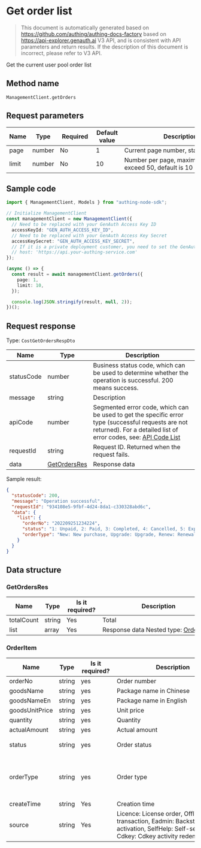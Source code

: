 # Get order list

<!--
Warning ⚠️:
Do not modify this document directly,
https://github.com/Authing/authing-docs-factory
Use this project to generate
-->

<LastUpdated />

> This document is automatically generated based on https://github.com/authing/authing-docs-factory based on https://api-explorer.genauth.ai V3 API, and is consistent with API parameters and return results. If the description of this document is incorrect, please refer to V3 API.

Get the current user pool order list

## Method name

`ManagementClient.getOrders`

## Request parameters

| Name  | Type   | <div style="width:80px">Required</div> | <div style="width:60px">Default value</div> | <div style="width:300px">Description</div>               | <div style="width:200px">Sample value</div> |
| ----- | ------ | -------------------------------------- | ------------------------------------------- | -------------------------------------------------------- | ------------------------------------------- |
| page  | number | No                                     | 1                                           | Current page number, starting from 1                     | `1`                                         |
| limit | number | No                                     | 10                                          | Number per page, maximum cannot exceed 50, default is 10 | `10`                                        |

## Sample code

```ts
import { ManagementClient, Models } from "authing-node-sdk";

// Initialize ManagementClient
const managementClient = new ManagementClient({
  // Need to be replaced with your GenAuth Access Key ID
  accessKeyId: "GEN_AUTH_ACCESS_KEY_ID",
  // Need to be replaced with your GenAuth Access Key Secret
  accessKeySecret: "GEN_AUTH_ACCESS_KEY_SECRET",
  // If it is a private deployment customer, you need to set the GenAuth service domain name
  // host: 'https://api.your-authing-service.com'
});

(async () => {
  const result = await managementClient.getOrders({
    page: 1,
    limit: 10,
  });

  console.log(JSON.stringify(result, null, 2));
})();
```

## Request response

Type: `CostGetOrdersRespDto`

| Name       | Type                                     | Description                                                                                                                                                                                                                                                                                                                                    |
| ---------- | ---------------------------------------- | ---------------------------------------------------------------------------------------------------------------------------------------------------------------------------------------------------------------------------------------------------------------------------------------------------------------------------------------------- |
| statusCode | number                                   | Business status code, which can be used to determine whether the operation is successful. 200 means success.                                                                                                                                                                                                                                   |
| message    | string                                   | Description                                                                                                                                                                                                                                                                                                                                    |
| apiCode    | number                                   | Segmented error code, which can be used to get the specific error type (successful requests are not returned). For a detailed list of error codes, see: [API Code List](https://api-explorer.genauth.ai/?tag=group/%E5%BC%80%E5%8F%91%E5%87%86%E5%A4%87#tag/%E5%BC%80%E5%8F%91%E5%87%86%E5%A4%87/%E9%94%99%E8%AF%AF%E5%A4%84%E7%90%86/apiCode) |
| requestId  | string                                   | Request ID. Returned when the request fails.                                                                                                                                                                                                                                                                                                   |
| data       | <a href="#GetOrdersRes">GetOrdersRes</a> | Response data                                                                                                                                                                                                                                                                                                                                  |

Sample result:

```json
{
  "statusCode": 200,
  "message": "Operation successful",
  "requestId": "934108e5-9fbf-4d24-8da1-c330328abd6c",
  "data": {
    "list": {
      "orderNo": "202209251234224",
      "status": "1: Unpaid, 2: Paid, 3: Completed, 4: Cancelled, 5: Expired",
      "orderType": "New: New purchase, Upgrade: Upgrade, Renew: Renewal, Overdue_Correct: Overdue correction, Overflowed_Correct: Overdue correction"
    }
  }
}
```

## Data structure

### <a id="GetOrdersRes"></a> GetOrdersRes

| Name       | Type   | <div style="width:80px">Is it required?</div> | <div style="width:300px">Description</div>                     | <div style="width:200px">Sample value</div> |
| ---------- | ------ | --------------------------------------------- | -------------------------------------------------------------- | ------------------------------------------- |
| totalCount | string | Yes                                           | Total                                                          |                                             |
| list       | array  | Yes                                           | Response data Nested type: <a href="#OrderItem">OrderItem</a>. |                                             |

### <a id="OrderItem"></a> OrderItem

| Name           | Type   | <div style="width:80px">Is it required?</div> | <div style="width:300px">Description</div>                                                                                                         | <div style="width:200px">Example value</div>                                                                                        |
| -------------- | ------ | --------------------------------------------- | -------------------------------------------------------------------------------------------------------------------------------------------------- | ----------------------------------------------------------------------------------------------------------------------------------- |
| orderNo        | string | yes                                           | Order number                                                                                                                                       | `202209251234224`                                                                                                                   |
| goodsName      | string | yes                                           | Package name in Chinese                                                                                                                            |                                                                                                                                     |
| goodsNameEn    | string | yes                                           | Package name in English                                                                                                                            |                                                                                                                                     |
| goodsUnitPrice | string | yes                                           | Unit price                                                                                                                                         |                                                                                                                                     |
| quantity       | string | yes                                           | Quantity                                                                                                                                           |                                                                                                                                     |
| actualAmount   | string | yes                                           | Actual amount                                                                                                                                      |                                                                                                                                     |
| status         | string | yes                                           | Order status                                                                                                                                       | `1: Unpaid, 2: Paid, 3: Completed, 4: Cancelled, 5: Expired`                                                                        |
| orderType      | string | yes                                           | Order type                                                                                                                                         | `New: New purchase, Upgrade: Upgrade, Renew: Renewal, Overdue_Correct: Overdue correction, Overflowed_Correct: Overflow correction` |
| createTime     | string | Yes                                           | Creation time                                                                                                                                      |                                                                                                                                     |
| source         | string | Yes                                           | Licence: License order, Offline: Offline transaction, Eadmin: Backstage activation, SelfHelp: Self-service order, Cdkey: Cdkey activity redemption |                                                                                                                                     |
